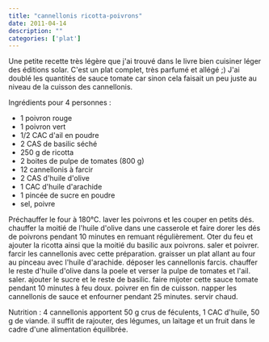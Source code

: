 ```yaml
---
title: "cannellonis ricotta-poivrons"
date: 2011-04-14
description: ""
categories: ['plat']
---
```


Une petite recette très légère que j'ai trouvé dans le livre bien cuisiner léger des éditions solar. C'est un plat complet, très parfumé et allégé ;)
J'ai doublé les quantités de sauce tomate car sinon cela faisait un peu juste au niveau de la cuisson des cannellonis.

Ingrédients pour 4 personnes :
- 1 poivron rouge
- 1 poivron vert
- 1/2 CAC d'ail en poudre
- 2 CAS de basilic séché
- 250 g de ricotta
- 2 boites de pulpe de tomates (800 g)
- 12 cannellonis à farcir
- 2 CAS d'huile d'olive
- 1 CAC d'huile d'arachide
- 1 pincée de sucre en poudre
- sel, poivre

Préchauffer le four à 180°C.   laver les poivrons et les couper en petits dés.   chauffer la moitié de l'huile d'olive dans une casserole et faire dorer les dés de poivrons pendant 10 minutes en remuant régulièrement. Oter du feu et ajouter la ricotta ainsi que la moitié du basilic aux poivrons. saler et poivrer.   farcir les cannellonis avec cette préparation. graisser un plat allant au four au pinceau avec l'huile d'arachide. déposer les cannellonis farcis.   chauffer le reste d'huile d'olive dans la poele et verser la pulpe de tomates et l'ail. saler. ajouter le sucre et le reste de basilic. faire mijoter cette sauce tomate pendant 10 minutes à feu doux. poivrer en fin de cuisson.   napper les cannellonis de sauce et enfourner pendant 25 minutes. servir chaud.

Nutrition : 4 cannellonis apportent 50 g crus de féculents, 1 CAC d'huile, 50 g de viande. il suffit de rajouter, des légumes, un laitage et un fruit dans le cadre d'une alimentation équilibrée. 


